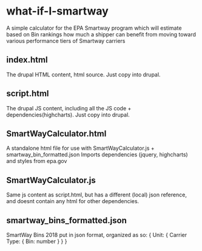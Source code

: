 # what-if-I-smartway

A simple calculator for the EPA Smartway program which will estimate based on Bin rankings how much a shipper can benefit from moving toward various performance tiers of Smartway carriers


## index.html

The drupal HTML content, html source. Just copy into drupal.


## script.html

The drupal JS content, including all the JS code + dependencies(highcharts). Just copy into drupal.


## SmartWayCalculator.html

A standalone html file for use with SmartWayCalculator.js + smartway_bin_formatted.json
Imports dependencies (jquery, highcharts) and styles from epa.gov

## SmartWayCalculator.js

Same js content as script.html, but has a different (local) json reference, and doesnt contain any html for other dependencies.

## smartway_bins_formatted.json

SmartWay Bins 2018 put in json format, organized as so:
{ Unit: { Carrier Type: { Bin: number } } }
